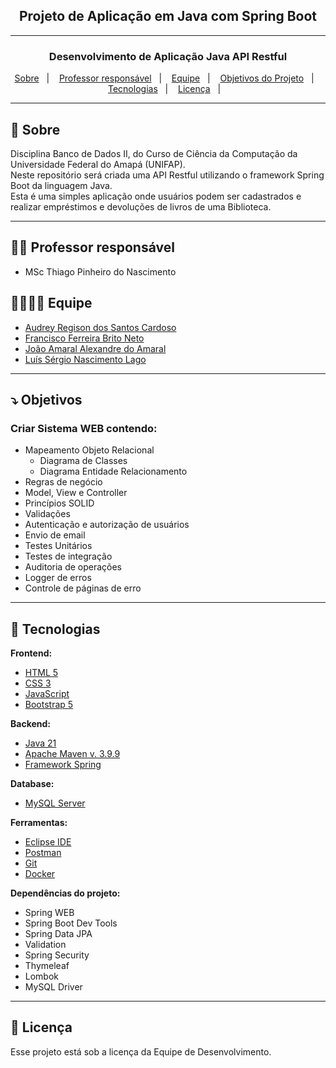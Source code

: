 <h2 align="center">Projeto de Aplicação em Java com Spring Boot</h2>
<hr>

<h3 align="center">Desenvolvimento de Aplicação Java API Restful</h3>

<p align="center">
  <a href="#-sobre">Sobre</a>&nbsp;&nbsp;&nbsp;|&nbsp;&nbsp;&nbsp;
  <a href="#-professor-responsável">Professor responsável</a>&nbsp;&nbsp;&nbsp;|&nbsp;&nbsp;&nbsp;
  <a href="#-equipe">Equipe</a>&nbsp;&nbsp;&nbsp;|&nbsp;&nbsp;&nbsp;
  <a href="#-objetivos">Objetivos do Projeto</a>&nbsp;&nbsp;&nbsp;|&nbsp;&nbsp;&nbsp;
  <a href="#-tecnologias">Tecnologias</a>&nbsp;&nbsp;&nbsp;|&nbsp;&nbsp;&nbsp;
  <a href="#-licença">Licença</a>&nbsp;&nbsp;&nbsp;|&nbsp;&nbsp;&nbsp;
</p>

<hr>

## 🔖 Sobre

Disciplina Banco de Dados II, do Curso de Ciência da Computação da Universidade Federal do Amapá (UNIFAP).  
Neste repositório será criada uma API Restful utilizando o framework Spring Boot da linguagem Java.  
Esta é uma simples aplicação onde usuários podem ser cadastrados e realizar empréstimos e devoluções de livros de uma Biblioteca.

---

## 👩‍🏫 Professor responsável

* MSc Thiago Pinheiro do Nascimento

## 👨‍💻👩‍💻 Equipe

* [Audrey Regison dos Santos Cardoso](mailto:audreyrdsc@gmail.com)
* [Francisco Ferreira Brito Neto](mailto:neto.fra18@gmail.com)
* [João Amaral Alexandre do Amaral](mailto:joaoamaral836@gmail.com)
* [Luís Sérgio Nascimento Lago](mailto:luissergio1706@gmail.com)

---

## ⤵ Objetivos

### Criar Sistema WEB contendo:

- Mapeamento Objeto Relacional  
  - Diagrama de Classes  
  - Diagrama Entidade Relacionamento  
- Regras de negócio  
- Model, View e Controller  
- Princípios SOLID  
- Validações  
- Autenticação e autorização de usuários  
- Envio de email  
- Testes Unitários  
- Testes de integração  
- Auditoria de operações  
- Logger de erros  
- Controle de páginas de erro  

---

## 🚀 Tecnologias

**Frontend:**
- [HTML 5](https://www.w3schools.com/howto/howto_make_a_website.asp/)
- [CSS 3](https://www.w3schools.com/css/css_website_layout.asp/)
- [JavaScript](https://www.javascript.com/)
- [Bootstrap 5](https://getbootstrap.com/)

**Backend:**
- [Java 21](http://www.oracle.com/java/technologies/javase-downloads.html)
- [Apache Maven v. 3.9.9](https://maven.apache.org/download.cgi/)
- [Framework Spring](https://start.spring.io/)

**Database:**
- [MySQL Server](https://dev.mysql.com/downloads/mysql/)

**Ferramentas:**
- [Eclipse IDE](https://www.eclipse.org/downloads/packages/installer)
- [Postman](http://www.postman.com/downloads/)
- [Git](https://git-scm.com/downloads)
- [Docker](https://docs.docker.com/desktop/install/windows-install/)

**Dependências do projeto:**
- Spring WEB
- Spring Boot Dev Tools
- Spring Data JPA
- Validation
- Spring Security
- Thymeleaf
- Lombok
- MySQL Driver

---

## 📝 Licença

Esse projeto está sob a licença da Equipe de Desenvolvimento.

